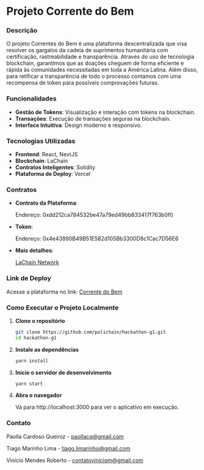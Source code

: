 # Projeto Corrente do Bem

### Descrição
O projeto Correntes do Bem é uma plataforma descentralizada que visa resolver os gargalos da cadeia de suprimentos humanitária com certificação, rastreabilidade e transparência. Através do uso de tecnologia blockchain, garantimos que as doações cheguem de forma eficiente e rápida às comunidades necessitadas em toda a América Latina. Além disso, para retificar a transparência de todo o processo contamos com uma recompensa de token para possíveis comprovações futuras. 

### Funcionalidades
- **Gestão de Tokens**: Visualização e interação com tokens na blockchain.
- **Transações**: Execução de transações seguras na blockchain.
- **Interface Intuitiva**: Design moderno e responsivo.
  
### Tecnologias Utilizadas
- **Frontend**: React, NextJS
- **Blockchain**: LaChain
- **Contratos Inteligentes**: Solidity
- **Plataforma de Deploy**: Vercel

### Contratos
- **Contrato da Plataforma**:
  
    Endereço: 0xdd212ca784532be47a79ed49bb833417f763b0f0
  
- **Token**:   
  
    Endereço: 0x4e43890B49B51E582d105Bb3300D8c1Cac7D56E6
  
- **Mais detalhes**:   
  
    [LaChain Network](https://testexplorer.lachain.network/address/0x4e43890B49B51E582d105Bb3300D8c1Cac7D56E6)

### Link de Deploy
Acesse a plataforma no link: [Corrente do Bem](https://corrente-do-bem.vercel.app/)

### Como Executar o Projeto Localmente

1. **Clone o repositório**
   ```bash
   git clone https://github.com/polichain/hackathon-g1.git
   cd hackathon-g1
2. **Instale as dependências**
      ```bash
   yarn install
3. **Inicie o servidor de desenvolvimento**
   ```bash
   yarn start
4. **Abra o navegador**
   
   Vá para http://localhost:3000 para ver o aplicativo em execução.

### Contato

Paolla Cardoso Queiroz - paollacq@gmail.com

Tiago Marinho Lima - tiago.limarinho@gmail.com

Vinício Mendes Roberto - contatoviniciom@gmail.com
